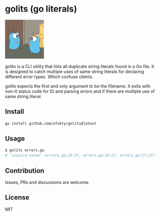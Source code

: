 # golits (go literals)

<img src="assets/Logo@1x.png" srcset="assets/Logo@2x.png 2x, assets/Logo@3x.png 3x" width="128px">

golits is a CLI utility that lists all duplicate string literals found in a Go file. It is designed to catch multiple uses of same string literals for declaring different error types. Which confuse clients.

golits expects the first and only argument to be the filename. It exits with non-0 status code for IO and parsing errors and if there are multiple use of same string literal.

## Install

```sh
go install github.com/ufukty/golits@latest
```

## Usage

```sh
$ golits errors.go
# "invalid-value" (errors.go:15:27, errors.go:16:27, errors.go:17:27)
```

## Contribution

Issues, PRs and discussions are welcome.

## License

MIT
